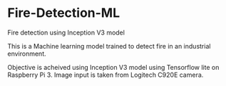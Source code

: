 # Fire-Detection-ML
 Fire detection using Inception V3 model

This is a Machine learning model trained to detect fire in an industrial environment.

Objective is acheived using Inception V3 model using Tensorflow lite on Raspberry Pi 3. Image input is taken from Logitech C920E camera.

